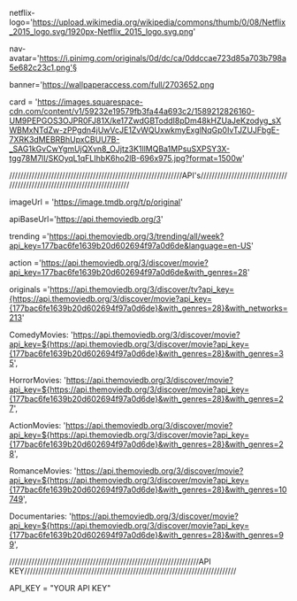 netflix-logo='https://upload.wikimedia.org/wikipedia/commons/thumb/0/08/Netflix_2015_logo.svg/1920px-Netflix_2015_logo.svg.png'

nav-avatar='https://i.pinimg.com/originals/0d/dc/ca/0ddccae723d85a703b798a5e682c23c1.png'§

banner='https://wallpaperaccess.com/full/2703652.png

card = 'https://images.squarespace-cdn.com/content/v1/59232e19579fb3fa44a693c2/1589212826160-UM9PEPGOS3OJPR0FJ81X/ke17ZwdGBToddI8pDm48kHZUaJeKzodyg_sXWBMxNTdZw-zPPgdn4jUwVcJE1ZvWQUxwkmyExglNqGp0IvTJZUJFbgE-7XRK3dMEBRBhUpxCBUU7B-_SAG1kGvCwYgmUjQXvn8_OJjtz3K1llMQBa1MPsuSXPSY3X-tgg78M7lI/SKOyqL1qFLIhbK6ho2lB-696x975.jpg?format=1500w'

//////////////////////////////////////////////////////////////API's//////////////////////////////////////////////////////////////////////////

imageUrl = 'https://image.tmdb.org/t/p/original'

apiBaseUrl='https://api.themoviedb.org/3'

trending ='https://api.themoviedb.org/3/trending/all/week?api_key=177bac6fe1639b20d602694f97a0d6de&language=en-US'

action ='https://api.themoviedb.org/3/discover/movie?api_key=177bac6fe1639b20d602694f97a0d6de&with_genres=28'

originals ='https://api.themoviedb.org/3/discover/tv?api_key={https://api.themoviedb.org/3/discover/movie?api_key={177bac6fe1639b20d602694f97a0d6de}&with_genres=28}&with_networks=213' 

ComedyMovies: 'https://api.themoviedb.org/3/discover/movie?api_key=${https://api.themoviedb.org/3/discover/movie?api_key={177bac6fe1639b20d602694f97a0d6de}&with_genres=28}&with_genres=35',

HorrorMovies: 'https://api.themoviedb.org/3/discover/movie?api_key=${https://api.themoviedb.org/3/discover/movie?api_key={177bac6fe1639b20d602694f97a0d6de}&with_genres=28}&with_genres=27',

ActionMovies: 'https://api.themoviedb.org/3/discover/movie?api_key=${https://api.themoviedb.org/3/discover/movie?api_key={177bac6fe1639b20d602694f97a0d6de}&with_genres=28}&with_genres=28',

RomanceMovies: 'https://api.themoviedb.org/3/discover/movie?api_key=${https://api.themoviedb.org/3/discover/movie?api_key={177bac6fe1639b20d602694f97a0d6de}&with_genres=28}&with_genres=10749',

Documentaries: 'https://api.themoviedb.org/3/discover/movie?api_key=${https://api.themoviedb.org/3/discover/movie?api_key={177bac6fe1639b20d602694f97a0d6de}&with_genres=28}&with_genres=99',

////////////////////////////////////////////////////////////////////API KEY////////////////////////////////////////////////////////////////////////////

 API_KEY = "YOUR API KEY"
